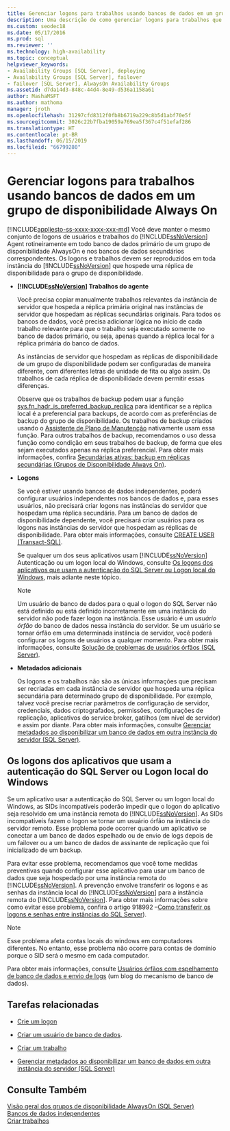 ```yaml
---
title: Gerenciar logons para trabalhos usando bancos de dados em um grupo de disponibilidade
description: Uma descrição de como gerenciar logons para trabalhos que usam bancos de dados participantes de um grupo de disponibilidade Always On.
ms.custom: seodec18
ms.date: 05/17/2016
ms.prod: sql
ms.reviewer: ''
ms.technology: high-availability
ms.topic: conceptual
helpviewer_keywords:
- Availability Groups [SQL Server], deploying
- Availability Groups [SQL Server], failover
- failover [SQL Server], AlwaysOn Availability Groups
ms.assetid: d7da14d3-848c-44d4-8e49-d536a1158a61
author: MashaMSFT
ms.author: mathoma
manager: jroth
ms.openlocfilehash: 31297cfd8312f0fb8b6719a229c8b5d1abf70e5f
ms.sourcegitcommit: 3026c22b7fba19059a769ea5f367c4f51efaf286
ms.translationtype: HT
ms.contentlocale: pt-BR
ms.lasthandoff: 06/15/2019
ms.locfileid: "66799280"
---
```

# <a name="manage-logins-for-jobs-using-databases-in-an-always-on-availability-group"></a>Gerenciar logons para trabalhos usando bancos de dados em um grupo de disponibilidade Always On
[!INCLUDE[appliesto-ss-xxxx-xxxx-xxx-md](../../../includes/appliesto-ss-xxxx-xxxx-xxx-md.md)]
  Você deve manter o mesmo conjunto de logons de usuários e trabalhos do [!INCLUDE[ssNoVersion](../../../includes/ssnoversion-md.md)] Agent rotineiramente em todo banco de dados primário de um grupo de disponibilidade AlwaysOn e nos bancos de dados secundários correspondentes. Os logons e trabalhos devem ser reproduzidos em toda instância do [!INCLUDE[ssNoVersion](../../../includes/ssnoversion-md.md)] que hospede uma réplica de disponibilidade para o grupo de disponibilidade.  
  
-   **[!INCLUDE[ssNoVersion](../../../includes/ssnoversion-md.md)] Trabalhos do agente**  
  
     Você precisa copiar manualmente trabalhos relevantes da instância de servidor que hospeda a réplica primária original nas instâncias de servidor que hospedam as réplicas secundárias originais. Para todos os bancos de dados, você precisa adicionar lógica no início de cada trabalho relevante para que o trabalho seja executado somente no banco de dados primário, ou seja, apenas quando a réplica local for a réplica primária do banco de dados.  
  
     As instâncias de servidor que hospedam as réplicas de disponibilidade de um grupo de disponibilidade podem ser configuradas de maneira diferente, com diferentes letras de unidade de fita ou algo assim. Os trabalhos de cada réplica de disponibilidade devem permitir essas diferenças.  
  
     Observe que os trabalhos de backup podem usar a função [sys.fn_hadr_is_preferred_backup_replica](../../../relational-databases/system-functions/sys-fn-hadr-backup-is-preferred-replica-transact-sql.md) para identificar se a réplica local é a preferencial para backups, de acordo com as preferências de backup do grupo de disponibilidade. Os trabalhos de backup criados usando o [Assistente de Plano de Manutenção](../../../relational-databases/maintenance-plans/use-the-maintenance-plan-wizard.md) nativamente usam essa função. Para outros trabalhos de backup, recomendamos o uso dessa função como condição em seus trabalhos de backup, de forma que eles sejam executados apenas na réplica preferencial. Para obter mais informações, confira [Secundárias ativas: backup em réplicas secundárias &#40;Grupos de Disponibilidade Always On&#41;](../../../database-engine/availability-groups/windows/active-secondaries-backup-on-secondary-replicas-always-on-availability-groups.md).  
  
-   **Logons**  
  
     Se você estiver usando bancos de dados independentes, poderá configurar usuários independentes nos bancos de dados e, para esses usuários, não precisará criar logons nas instâncias do servidor que hospedam uma réplica secundária. Para um banco de dados de disponibilidade dependente, você precisará criar usuários para os logons nas instâncias do servidor que hospedam as réplicas de disponibilidade. Para obter mais informações, consulte [CREATE USER &#40;Transact-SQL&#41;](../../../t-sql/statements/create-user-transact-sql.md).  
  
     Se qualquer um dos seus aplicativos usam [!INCLUDE[ssNoVersion](../../../includes/ssnoversion-md.md)] Autenticação ou um logon local do Windows, consulte [Os logons dos aplicativos que usam a autenticação do SQL Server ou Logon local do Windows](../../../database-engine/availability-groups/windows/logins-and-jobs-for-availability-group-databases.md#SSauthentication), mais adiante neste tópico.  
  
    > [!NOTE]  
    >  Um usuário de banco de dados para o qual o logon do SQL Server não está definido ou está definido incorretamente em uma instância do servidor não pode fazer logon na instância. Esse usuário é um *usuário órfão* do banco de dados nessa instância do servidor. Se um usuário se tornar órfão em uma determinada instância de servidor, você poderá configurar os logons de usuários a qualquer momento. Para obter mais informações, consulte [Solução de problemas de usuários órfãos &#40;SQL Server&#41;](../../../sql-server/failover-clusters/troubleshoot-orphaned-users-sql-server.md).  
  
-   **Metadados adicionais**  
  
     Os logons e os trabalhos não são as únicas informações que precisam ser recriadas em cada instância de servidor que hospeda uma réplica secundária para determinado grupo de disponibilidade. Por exemplo, talvez você precise recriar parâmetros de configuração de servidor, credenciais, dados criptografados, permissões, configurações de replicação, aplicativos do service broker, gatilhos (em nível de servidor) e assim por diante. Para obter mais informações, consulte [Gerenciar metadados ao disponibilizar um banco de dados em outra instância do servidor &#40;SQL Server&#41;](../../../relational-databases/databases/manage-metadata-when-making-a-database-available-on-another-server.md).  
  
##  <a name="SSauthentication"></a> Os logons dos aplicativos que usam a autenticação do SQL Server ou Logon local do Windows  
 Se um aplicativo usar a autenticação do SQL Server ou um logon local do Windows, as SIDs incompatíveis poderão impedir que o logon do aplicativo seja resolvido em uma instância remota do [!INCLUDE[ssNoVersion](../../../includes/ssnoversion-md.md)]. As SIDs incompatíveis fazem o logon se tornar um usuário órfão na instância do servidor remoto. Esse problema pode ocorrer quando um aplicativo se conectar a um banco de dados espelhado ou de envio de logs depois de um failover ou a um banco de dados de assinante de replicação que foi inicializado de um backup.  
  
 Para evitar esse problema, recomendamos que você tome medidas preventivas quando configurar esse aplicativo para usar um banco de dados que seja hospedado por uma instância remota do [!INCLUDE[ssNoVersion](../../../includes/ssnoversion-md.md)]. A prevenção envolve transferir os logons e as senhas da instância local do [!INCLUDE[ssNoVersion](../../../includes/ssnoversion-md.md)] para a instância remota do [!INCLUDE[ssNoVersion](../../../includes/ssnoversion-md.md)]. Para obter mais informações sobre como evitar esse problema, confira o artigo 918992 –[Como transferir os logons e senhas entre instâncias do SQL Server](https://support.microsoft.com/kb/918992/)).  
  
> [!NOTE]  
>  Esse problema afeta contas locais do windows em computadores diferentes. No entanto, esse problema não ocorre para contas de domínio porque o SID será o mesmo em cada computador.  
  
 Para obter mais informações, consulte [Usuários órfãos com espelhamento de banco de dados e envio de logs](https://blogs.msdn.com/b/sqlserverfaq/archive/2009/04/13/orphaned-users-with-database-mirroring-and-log-shipping.aspx) (um blog do mecanismo de banco de dados).  
  
##  <a name="RelatedTasks"></a> Tarefas relacionadas  
  
-   [Crie um logon](../../../relational-databases/security/authentication-access/create-a-login.md)  
  
-   [Criar um usuário de banco de dados](../../../relational-databases/security/authentication-access/create-a-database-user.md).  
  
-   [Criar um trabalho](../../../ssms/agent/create-a-job.md)  
  
-   [Gerenciar metadados ao disponibilizar um banco de dados em outra instância do servidor &#40;SQL Server&#41;](../../../relational-databases/databases/manage-metadata-when-making-a-database-available-on-another-server.md)  
  
## <a name="see-also"></a>Consulte Também  
 [Visão geral dos grupos de disponibilidade AlwaysOn &#40;SQL Server&#41;](../../../database-engine/availability-groups/windows/overview-of-always-on-availability-groups-sql-server.md)   
 [Bancos de dados independentes](../../../relational-databases/databases/contained-databases.md)   
 [Criar trabalhos](../../../ssms/agent/create-jobs.md)  
  
  
